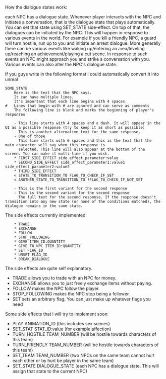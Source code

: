 
How the dialogue states work:

each NPC has a dialogue state. Whenever player interacts  with the NPC and initiates a conversation, that is the dialogue state that 
plays automatically. You can set that state using SET_STATE side-effect. On top of that, the dialogues can be initiated by the NPC. 
This will happen in response to various events in the world. For example if you kill a friendly NPC, a guard will turn hostile, run 
up to you and initiate an arrest dialogue. More generally there can be various events like waking up/entering an area/leveling 
up/reaching an achievement/playing a cut scene. In response to such events an NPC might approach you and strike a conversation with you. 
Various events can also alter the NPC's dialogue state.


If you guys write in the following format I could automatically convert it into unreal

```
SOME_STATE
    Here is the text that the NPC says. 
    It can have multiple lines. 
    It's important that each line begins with 4 spaces. 
#   Lines that begin with # are ignored and can serve as comments
    The following line is blank and marks the beginning of player's responses
  
    - This line starts with 4 spaces and a dash. It will appear in the UI as a possible response (try to keep it as short as possible)
    - This is another alternative text for the same response. 
    - One of those
      This line starts with 6 spaces and this is the text that the main character will say when this response is
      selected. This line will also appear at the bottom of the screen. You can make it multi-line if you wish.
    * FIRST_SIDE_EFFECT side_effect_parameter:value
    * SECOND_SIDE_EFFECT side_effect_parameter1:value1 side_effect_parameter2:value2
    * THIRD_SIDE_EFFECT 
    < STATE_TO_TRANSITION_TO FLAG_TO_CHECK_IF_SET
    < ANOTHER_STATE_TO_TRANSITION_TO !FLAG_TO_CHECK_IF_NOT_SET

    - This is the first variant for the second response
    - This is the second variant for the second response  
      The full text for the second response. If the response doesn't transition into any new state (or none of the conditions matched), the dialogue remains in the same state.
```

The side effects currently implemented:

```
    * TRADE
    * EXCHANGE
    * FOLLOW
    * STOP_FOLLOWING
    * GIVE ITEM_ID:QUANTITY
    * GIVE_TO_NPC ITEM_ID:QUANTITY
    * SET FLAG_ID 
    * UNSET FLAG_ID
    * BREAK_DIALOGUE
 ```
 
The side effects are quite self explanatory. 

- TRADE allows you to trade with an NPC for money.
- EXCHANGE allows you to just freely exchange items without paying.
- FOLLOW makes the NPC follow the player.
- STOP_FOLLOWING makes the NPC stop being a follower.
- SET sets an arbitrary flag. You can just make up whatever flags you need

Some side effects that I will try to implement soon:

- PLAY ANIMATION_ID  (this includes sex scenes)
- SET_STAT STAT_ID:value (for example affection)
- TURN_HOSTILE TEAM_NUMBER (will be hostile towards characters of this team)
- TURN_FRIENDLY TEAM_NUMBER  (will be hostile towards characters of this team)
- SET_TEAM TEAM_NUMBER (two NPCs on the same team cannot hurt each other or by hurt be player in the same team)
- SET_STATE DIALOGUE_STATE (each NPC has a dialogue state. This will assign that state to the current NPC)
